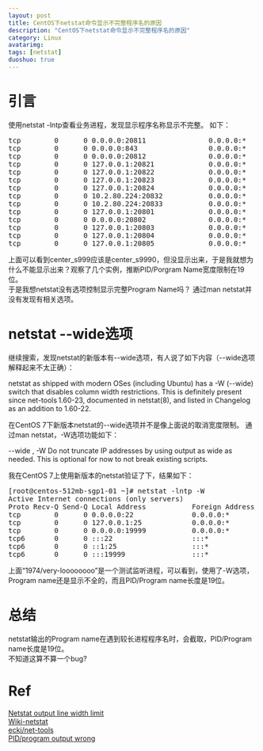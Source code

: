 ```yaml
---
layout: post
title: CentOS下netstat命令显示不完整程序名的原因
description: "CentOS下netstat命令显示不完整程序名的原因"
category: Linux
avatarimg:
tags: [netstat]
duoshuo: true
---
```


# 引言
使用netstat -lntp查看业务进程，发现显示程序名称显示不完整。
如下：

<pre>
tcp        0      0 0.0.0.0:20811               0.0.0.0:*                   LISTEN      15459/./gate_s9990  
tcp        0      0 0.0.0.0:843                 0.0.0.0:*                   LISTEN      15431/./flash_s9990 
tcp        0      0 0.0.0.0:20812               0.0.0.0:*                   LISTEN      15481/./gate_s9990  
tcp        0      0 127.0.0.1:20821             0.0.0.0:*                   LISTEN      15438/./game_s9990  
tcp        0      0 127.0.0.1:20822             0.0.0.0:*                   LISTEN      15442/./game_s9990  
tcp        0      0 127.0.0.1:20823             0.0.0.0:*                   LISTEN      15446/./game_s9990  
tcp        0      0 127.0.0.1:20824             0.0.0.0:*                   LISTEN      15450/./game_s9990  
tcp        0      0 10.2.80.224:20832           0.0.0.0:*                   LISTEN      15434/./center_s999 
tcp        0      0 10.2.80.224:20833           0.0.0.0:*                   LISTEN      15434/./center_s999 
tcp        0      0 127.0.0.1:20801             0.0.0.0:*                   LISTEN      15434/./center_s999 
tcp        0      0 0.0.0.0:20802               0.0.0.0:*                   LISTEN      15434/./center_s999 
tcp        0      0 127.0.0.1:20803             0.0.0.0:*                   LISTEN      15434/./center_s999 
tcp        0      0 127.0.0.1:20804             0.0.0.0:*                   LISTEN      15434/./center_s999 
tcp        0      0 127.0.0.1:20805             0.0.0.0:*                   LISTEN      15434/./center_s999 
</pre>

上面可以看到center_s999应该是center_s9990，但没显示出来，于是我就想为什么不能显示出来？观察了几个实例，推断PID/Porgram Name宽度限制在19位。  
于是我想netstat没有选项控制显示完整Program Name吗？ 通过man netstat并没有发现有相关选项。

# netstat --wide选项
继续搜索，发现netstat的新版本有--wide选项，有人说了如下内容（--wide选项解释起来不太正确）：
> 
netstat as shipped with modern OSes (including Ubuntu) has a -W (--wide) switch that disables column width restrictions. This is definitely present since net-tools 1.60-23, documented in netstat(8), and listed in Changelog as an addition to 1.60-22.

在CentOS 7下新版本netstat的--wide选项并不是像上面说的取消宽度限制。
通过man netstat，-W选项功能如下：
> 
   --wide , -W
       Do not truncate IP addresses by using output as wide as needed. This is
       optional for now to not break existing scripts.


我在CentOS 7上使用新版本的netstat验证了下，结果如下：

<pre>
[root@centos-512mb-sgp1-01 ~]# netstat -lntp -W
Active Internet connections (only servers)
Proto Recv-Q Send-Q Local Address           Foreign Address         State       PID/Program name    
tcp        0      0 0.0.0.0:22              0.0.0.0:*               LISTEN      695/sshd            
tcp        0      0 127.0.0.1:25            0.0.0.0:*               LISTEN      915/master          
tcp        0      0 0.0.0.0:19999           0.0.0.0:*               LISTEN      1974/very-loooooooo 
tcp6       0      0 :::22                   :::*                    LISTEN      695/sshd            
tcp6       0      0 ::1:25                  :::*                    LISTEN      915/master          
tcp6       0      0 :::19999                :::*                    LISTEN      1974/very-loooooooo 
</pre>

上面“1974/very-loooooooo”是一个测试监听进程，可以看到，使用了-W选项，Program name还是显示不全的，而且PID/Program name长度是19位。

# 总结
netstat输出的Program name在遇到较长进程程序名时，会截取，PID/Program name长度是19位。  
不知道这算不算一个bug?

# Ref
[Netstat output line width limit](http://unix.stackexchange.com/questions/212096/netstat-output-line-width-limit)  
[Wiki-netstat](https://en.wikipedia.org/wiki/Netstat)  
[ecki/net-tools](https://github.com/ecki/net-tools)  
[PID/program output wrong](http://sourceforge.net/p/net-tools/bugs/10/)  
